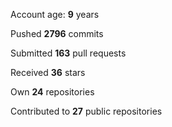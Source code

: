 Account age: **9** years

Pushed **2796** commits

Submitted **163** pull requests

Received **36** stars

Own **24** repositories

Contributed to **27** public repositories
